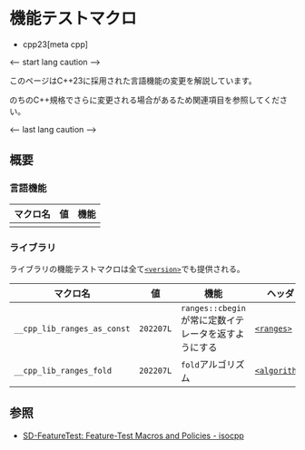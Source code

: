 # 機能テストマクロ
* cpp23[meta cpp]

<-- start lang caution -->

このページはC++23に採用された言語機能の変更を解説しています。

のちのC++規格でさらに変更される場合があるため関連項目を参照してください。

<-- last lang caution -->

## 概要

### 言語機能

| マクロ名 | 値 | 機能 |
|----------|----|------|
||||

### ライブラリ

ライブラリの機能テストマクロは全て[`<version>`](/reference/version.md)でも提供される。

| マクロ名 | 値 | 機能 | ヘッダ |
|----------|----|------|--------|
|`__cpp_lib_ranges_as_const`|`202207L`|`ranges::cbegin`が常に定数イテレータを返すようにする|[`<ranges>`](/reference/ranges.md)|
|`__cpp_lib_ranges_fold`|`202207L`|`fold`アルゴリズム|[`<algorithm>`](/reference/algorithm.md)|

## 参照

- [SD-FeatureTest: Feature-Test Macros and Policies - isocpp](https://isocpp.org/std/standing-documents/sd-6-sg10-feature-test-recommendations)